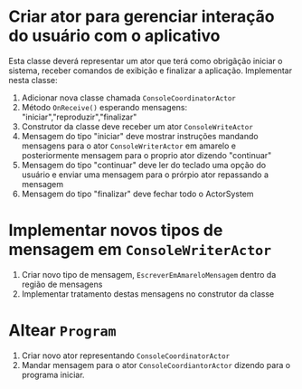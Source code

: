 ﻿<html lang="en" xmlns="http://www.w3.org/1999/xhtml">
<head>
    <meta charset="utf-8" />
    <title></title>
</head>
<body>
    <h1>Criar ator para gerenciar interação do usuário com o aplicativo</h1>
    <p>
        Esta classe deverá representar um ator que terá como obrigãção iniciar o sistema, receber comandos de exibição e finalizar a aplicação. Implementar nesta classe:<br />
        <ol>
            <li>Adicionar nova classe chamada <code>ConsoleCoordinatorActor</code></li>
            <li>Método <code>OnReceive()</code> esperando mensagens: "iniciar","reproduzir","finalizar"</li>
            <li>Construtor da classe deve receber um ator <code>ConsoleWriteActor</code></li>
            <li>Mensagem do tipo "iniciar" deve mostrar instruções mandando mensagens para o ator <code>ConsoleWriterActor</code> em amarelo e posteriormente mensagem para o proprio ator dizendo "continuar"</li>
            <li>Mensagem do tipo "continuar" deve ler do teclado uma opção do usuário e enviar uma mensagem para o prórpio ator repassando a mensagem</li>
            <li>Mensagem do tipo "finalizar" deve fechar todo o ActorSystem</li>
        </ol>
    </p>
    <h1>Implementar novos tipos de mensagem em <code>ConsoleWriterActor</code></h1>
    <p>
        <ol>
            <li>Criar novo tipo de mensagem, <code>EscreverEmAmareloMensagem</code> dentro da região de mensagens</li>
            <li>Implementar tratamento destas mensagens no construtor da classe</li>
        </ol>
    </p>
    <h1>Altear <code>Program</code></h1>
    <p>
        <ol>
            <li>Criar novo ator representando <code>ConsoleCoordinatorActor</code></li>
            <li>Mandar mensagem para o ator <code>ConsoleCoordiantorActor</code> dizendo para o programa iniciar.</li>
        </ol>
    </p>    
</body>
</html>
